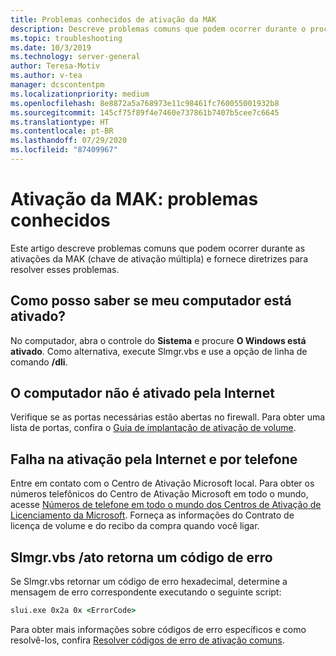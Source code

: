 ```yaml
---
title: Problemas conhecidos de ativação da MAK
description: Descreve problemas comuns que podem ocorrer durante o processo de ativação da MAK e oferece resoluções e diretrizes
ms.topic: troubleshooting
ms.date: 10/3/2019
ms.technology: server-general
author: Teresa-Motiv
ms.author: v-tea
manager: dcscontentpm
ms.localizationpriority: medium
ms.openlocfilehash: 8e8872a5a768973e11c98461fc760055001932b8
ms.sourcegitcommit: 145cf75f89f4e7460e737861b7407b5cee7c6645
ms.translationtype: HT
ms.contentlocale: pt-BR
ms.lasthandoff: 07/29/2020
ms.locfileid: "87409967"
---
```

# <a name="mak-activation-known-issues"></a>Ativação da MAK: problemas conhecidos

Este artigo descreve problemas comuns que podem ocorrer durante as ativações da MAK (chave de ativação múltipla) e fornece diretrizes para resolver esses problemas.

## <a name="how-can-i-tell-whether-my-computer-is-activated"></a>Como posso saber se meu computador está ativado?

No computador, abra o controle do **Sistema** e procure **O Windows está ativado**. Como alternativa, execute Slmgr.vbs e use a opção de linha de comando **/dli**.

## <a name="the-computer-does-not-activate-over-the-internet"></a>O computador não é ativado pela Internet

Verifique se as portas necessárias estão abertas no firewall. Para obter uma lista de portas, confira o [Guia de implantação de ativação de volume](https://go.microsoft.com/fwlink/?linkid=150083).

## <a name="internet-and-telephone-activation-fail"></a>Falha na ativação pela Internet e por telefone

Entre em contato com o Centro de Ativação Microsoft local. Para obter os números telefônicos do Centro de Ativação Microsoft em todo o mundo, acesse [Números de telefone em todo o mundo dos Centros de Ativação de Licenciamento da Microsoft](https://www.microsoft.com/Licensing/existing-customer/activation-centers). Forneça as informações do Contrato de licença de volume e do recibo da compra quando você ligar.

## <a name="slmgrvbs-ato-returns-an-error-code"></a>Slmgr.vbs /ato retorna um código de erro

Se Slmgr.vbs retornar um código de erro hexadecimal, determine a mensagem de erro correspondente executando o seguinte script:

```cmd
slui.exe 0x2a 0x <ErrorCode>
```

Para obter mais informações sobre códigos de erro específicos e como resolvê-los, confira [Resolver códigos de erro de ativação comuns](activation-error-codes.md).
